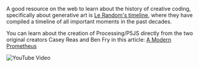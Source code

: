 A good resource on the web to learn about the history of creative coding, specifically about generative art is [Le Random's timeline](https://timeline.lerandom.art/), where they have compiled a timeline of all important moments in the past decades.

You can learn about the creation of Processing/P5JS directly from the two original creators Casey Reas and Ben Fry in this article: [A Modern Prometheus](https://medium.com/processing-foundation/a-modern-prometheus-59aed94abe85)

![YouTube Video](https://youtu.be/FdsWWjqoPKU?si=H9aRWd4mAqUfQfw4)
